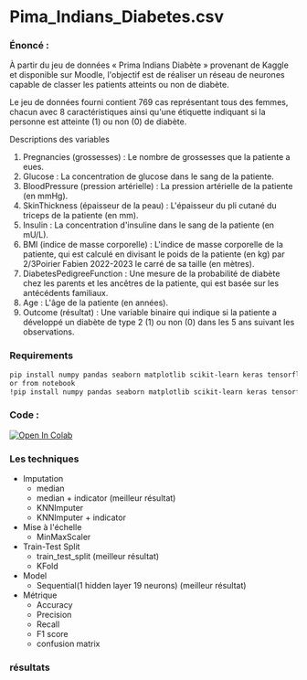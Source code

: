 # Pima_Indians_Diabetes.csv

### Énoncé :
À partir du jeu de données « Prima Indians Diabète » provenant de Kaggle
et disponible sur Moodle, l'objectif est de réaliser un réseau de neurones
capable de classer les patients atteints ou non de diabète.

Le jeu de données fourni contient 769 cas représentant tous des femmes,
chacun avec 8 caractéristiques ainsi qu'une étiquette indiquant si la
personne est atteinte (1) ou non (0) de diabète.

Descriptions des variables
1. Pregnancies (grossesses) : Le nombre de grossesses que la patiente a
eues.
2. Glucose : La concentration de glucose dans le sang de la patiente.
3. BloodPressure (pression artérielle) : La pression artérielle de la
patiente (en mmHg).
4. SkinThickness (épaisseur de la peau) : L'épaisseur du pli cutané du
triceps de la patiente (en mm).
5. Insulin : La concentration d'insuline dans le sang de la patiente (en
mU/L).
6. BMI (indice de masse corporelle) : L'indice de masse corporelle de la
patiente, qui est calculé en divisant le poids de la patiente (en kg) par
2/3Poirier Fabien
2022-2023
le carré de sa taille (en mètres).
7. DiabetesPedigreeFunction : Une mesure de la probabilité de diabète
chez les parents et les ancêtres de la patiente, qui est basée sur les
antécédents familiaux.
8. Age : L'âge de la patiente (en années).
9. Outcome (résultat) : Une variable binaire qui indique si la patiente a
développé un diabète de type 2 (1) ou non (0) dans les 5 ans suivant
les observations.

### Requirements
```bash
pip install numpy pandas seaborn matplotlib scikit-learn keras tensorflow
or from notebook
!pip install numpy pandas seaborn matplotlib scikit-learn keras tensorflow
```

### Code :

<a target="_blank" href="https://colab.research.google.com/github/https://colab.research.google.com/github/pthavarasa/Pima_Indians_Diabetes.csv/blob/main/Diabetes_detection.ipynb">
  <img src="https://colab.research.google.com/assets/colab-badge.svg" alt="Open In Colab"/>
</a>

### Les techniques
- Imputation
  - median
  - median + indicator (meilleur résultat)
  - KNNImputer
  - KNNImputer + indicator
- Mise à l'échelle
  - MinMaxScaler
- Train-Test Split
  - train_test_split (meilleur résultat)
  - KFold
- Model
  - Sequential(1 hidden layer 19 neurons) (meilleur résultat)
- Métrique
  - Accuracy
  - Precision
  - Recall
  - F1 score
  - confusion matrix
  
### résultats


